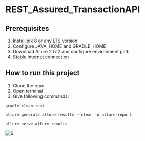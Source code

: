 # REST_Assured_TransactionAPI
## Prerequisites
 1. Install jdk 8 or any LTS version
 2. Configure JAVA_HOME and GRADLE_HOME
 3. Download Allure 2.17.2 and configure environment path
 4. Stable internet connection

## How to run this project
1. Clone the repo
2. Open terminal
3. Give following commands:

```
gradle clean test
```

```
allure generate allure-results --clean -o allure-report
```

```
allure serve allure-results
```

![6](https://user-images.githubusercontent.com/96485899/154740229-8e058c87-46c0-447f-b0c2-5ec91a4d95fc.PNG)
